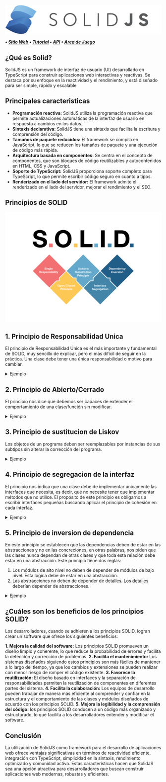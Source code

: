 <img src="./src/images/solid.png " alt="Solid">

***• [Sitio Web ](https://www.solidjs.com/) • [Tutorial](https://www.solidjs.com/tutorial/introduction_basics) • [API](https://www.solidjs.com/docs/latest/api)  • [Area de Juego](https://playground.solidjs.com/)***

## ¿Qué es Solid?

SolidJS es un framework de interfaz de usuario (UI) desarrollado en TypeScript para construir aplicaciones web interactivas y reactivas. Se destaca por su enfoque en la reactividad y el rendimiento, y está diseñado para ser simple, rápido y escalable

## Principales caracteristicas

* **Programación reactiva:** SolidJS utiliza la programación reactiva que permite actualizaciones automáticas de la interfaz de usuario en respuesta a cambios en los datos.
* **Sintaxis declarativa:** SolidJS tiene una sintaxis que facilita la escritura y comprensión del código.
* **Tamaños de paquete reducidos:** El framework se compila en JavaScript, lo que se reducen los tamaños de paquete y una ejecución de código más rápida.
* **Arquitectura basada en componentes:** Se centra en el concepto de componentes, que son bloques de código reutilizables y autocontenidos en HTML, CSS y JavaScript.
* **Soporte de TypeScript:** SolidJS proporciona soporte completo para TypeScript, lo que permite escribir código seguro en cuanto a tipos.
* **Renderizado en el lado del servidor:** El framework admite el renderizado en el lado del servidor, mejorar el rendimiento y el SEO.

## Principios de SOLID  

<img src="./src/images/principios.png" alt="principios solid">

 ## 1. Principio de Responsabilidad Unica

El principio de Responsabilidad Única es el más importante y fundamental de SOLID, muy sencillo de explicar, pero el más difícil de seguir en la práctica.
Una clase debe tener una única responsabilidad o motivo para cambiar.

<details>
<summary>Ejemplo</summary>

```js
  class Auto {
    constructor(marca, modelo) {
      this.marca = marca;
      this.modelo = modelo;
    }

    obtenerMarca() {
      return this.marca;
    }

    obtenerModelo() {
      return this.modelo;
    }

    guardarMarca(marca) {
      this.marca = marca;
    }

    guardarModelo(modelo) {
      this.modelo = modelo;
    }
  }
```

Como se puede observar, le hemos hecho modificaciones a la clase, sin alterar la funcionalidad previa, cumpliendo así con el principio.

</details>

## 2. Principio de Abierto/Cerrado

El principio nos dice que debemos ser capaces de extender el comportamiento de una clase/función sin modificar.

<details>
<summary>Ejemplo</summary>

```js
  class ProductosEnAlacena {
    productos = ["Piña", "Manzanas", "Harina"];

    existeProducto(producto) {
      // indexOf nos devuelve la posición del producto en el array,
      // si la posición es -1 significa que no existe el producto
      return this.productos.indexOf(producto) !== -1;
    }
  }
```

Si quisiéramos a la clase ProductosEnAlacena añadirle la posibilidad de ingresar más productos entonces haríamos lo siguiente:

```js
  class ProductosEnAlacena {
    productos = ["Piña", "Manzanas", "Harina"];

    existeProducto(producto) {
      // indexOf nos devuelve la posición del producto en el array,
      // si la posición es -1 significa que no existe el producto
      return this.productos.indexOf(producto) !== -1;
    }

    agregarProducto(producto) {
      this.productos.push(producto);
    }
  }
```
Como se puede observar, le hemos hecho modificaciones a la clase, sin alterar la funcionalidad previa, cumpliendo así con el principio.

</details>

## 3. Principio de sustitucion de Liskov

Los objetos de un programa deben ser reemplazables por instancias de sus subtipos sin alterar la corrección del programa.

<details>
<summary>Ejemplo</summary>

Si se está usando una clase Rectangulo y luego creas otra clase llamada Cuadrado que extiende de Rectangulo entonces cualquier objeto creado a partir de la clase Rectangulo puede ser cambiado por Cuadrado, obligándonos así a que cualquier clase hija no altere el comportamiento de la clase padre.

Entonces tendríamos un rectángulo:
```js
  class Rectangulo {
    ancho;
    alto;

    establecerAncho(ancho) {
      this.ancho = ancho;
    }

    establecerAlto(alto) {
      this.alto = alto;
    }

    calcularArea() {
      return ancho * alto;
    }
  }
```

Y tenemos una prueba escrita en mocha para comprobar el área:

```js
  describe("Validar área de un rectángulo ", function () {
    it("El área debe ser igual a alto * ancho ", function () {
      const rectangulo = new Rectangulo();
      rectangulo.establecerAncho(8);
      rectangulo.establecerAlto(2);
      const area = rectangulo.calcularArea();
      assert.equal(area, 16);
    });
  });
```

Si ejecutamos la prueba nos encontramos que el área debe ser equivalente a 16, resultado de multiplicar ancho (8) por alto (2).
Ahora creamos una clase Cuadrado que extiende de Rectangulo.

```js
  class Cuadrado extends Rectangulo {
    establecerAncho(ancho) {
      super.establecerAncho(ancho);
      super.establecerAlto(ancho);
    }

    establecerAlto(alto) {
      super.establecerAncho(alto);
      super.establecerAlto(alto);
    }
  }
```
Para validar que no rompimos el funcionamiento del padre, correremos la prueba sobre un objeto creado con la clase Cuadrado. Al correr la prueba nos daremos cuenta que ha fallado, pues ahora un cuadrado escribe el ancho y alto como el mismo valor imposibilitando tener el área de un rectángulo con lados diferentes.
Hasta éste punto te estarás preguntando como solucionarlo, y creo que has de estar pensando en diferentes posibilidades. La primera y más sencilla puede ser abstraer la lógica a una clase superior quedando el código de la siguiente manera:

```js
  class Paralelogramo {
    constructor(ancho, alto) {
      this.establecerAncho(ancho);
      this.establecerAlto(alto);
    }

    establecerAncho(ancho) {
      this.ancho = ancho;
    }

    establecerAlto(alto) {
      this.alto = alto;
    }

    calcularArea() {
      return this.ancho * this.alto;
    }
  }

  class Rectangulo extends Paralelogramo {
    constructor(ancho, alto) {
      super(ancho, alto);
    }
  }

  class Cuadrado extends Paralelogramo {
    constructor(lado) {
      super(lado, lado);
    }
  }
```

</details>

## 4. Principio de segregacion de la interfaz

El principio nos indica que una clase debe de implementar únicamente las interfaces que necesita, es decir, que no necesite tener que implementar métodos que no utilice. El propósito de este principio es obligarnos a escribir interfaces pequeñas buscando aplicar el principio de cohesión en cada interfaz.

<details>
<summary>Ejemplo</summary>

Imaginemos que tenemos un negocio de venta de computadoras de escritorio, sabemos que todas las computadoras deberían de extender de la clase Computadora y tendríamos algo como esto:

```js
  class Computadora {
    marca;
    modelo;

    constructor(marca, modelo) {
      this.marca = marca;
      this.modelo = modelo;
    }

    obtenerMarca() {
      return this.marca;
    }

    obtenerModelo() {
      return this.modelo;
    }

    guardarMarca(marca) {
      this.marca = marca;
    }

    guardarModelo(modelo) {
      this.modelo = modelo;
    }
  }

  class ComputadoraDell extends Computadora {
    ...
  }
```

En nuestro negocio todo va de maravilla y ahora queremos extender un poco más nuestro catalogo de productos, así que decidimos optar por empezar a vender computadoras portátiles. Un atributo útil de una portátil es el tamaño de la pantalla integrada, pero como bien sabemos esto solo esta presente en las portátiles y no computadoras de escritorio (generalizando), al inicio podemos pensar que una implementación podría ser:

```js
  class Computadora {
    ...
    constructor() {
      ...
    }
    ...
    guardarTamanioPantalla(tamanio) {
      this.tamanio = tamanio;
    } 
    obtenerTamanioPantalla() {
      return this.tamanio;
    }
  }
  class PortatilHP extends Computadora {
    ...
  }
```

El problema que tenemos con esta implementación es que no todas las clases, por ejemplo la EscritorioDell, requieren los métodos para leer y escribir el tamaño de la pantalla integrada, entonces deberíamos de pensar en separar ambas lógicas en dos interfaces quedando nuestro código así:

```js
  class Computadora {
    marca;
    modelo;

    constructor(marca, modelo) {
      this.marca = marca;
      this.modelo = modelo;
    }

    obtenerMarca() {
      return this.marca;
    }

    obtenerModelo() {
      return this.modelo;
    }

    guardarMarca(marca) {
      this.marca = marca;
    }

    guardarModelo(modelo) {
      this.modelo = modelo;
    }
  }

  class TamanioPantallaIntegrada {
    tamanio;
    constructor(tamanio) {
      this.tamanio = tamanio;
    }

    guardarTamanioPantalla(tamanio) {
      this.tamanio = tamanio;
    }

    obtenerTamanioPantalla() {
      return this.tamanio;
    }
  }

  class PortatilAsus implements <TamanioPantallaIntegrada, Computadora> {
    ...
  }
```

Todo suena perfecto, pero ¿te has dado cuenta del problema?, y es que JavaScript solo soporta una clase padre, entonces la solución sería aplicar un mixin, este sería el código utilizando un mixin:

```js
  class Computadora {
    marca;
    modelo;

    constructor(marca, modelo) {
      this.marca = marca;
      this.modelo = modelo;
    }

    obtenerMarca() {
      return this.marca;
    }

    obtenerModelo() {
      return this.modelo;
    }

    guardarMarca(marca) {
      this.marca = marca;
    }

    guardarModelo(modelo) {
      this.modelo = modelo;
    }
  }

  const Portatil = (clasePadre) => {
    return (
      class extends clasePadre {
        constructor(marca, modelo){
          super(marca, modelo);
        }

        guardarTamanioPantalla(tamanio) {
          this.tamanio = tamanio;
        }

        obtenerTamanioPantalla() {
          return this.tamanio;
        }

      }
    )
  }

  class PortatilAsus extends Portatil(Computadora) {
    ...
  }
```

</details>

## 5. Principio de inversion de dependencia

En este principio se establecen que las dependencias deben de estar en las abstracciones y no en las concreciones, en otras palabras, nos piden que las clases nunca dependan de otras clases y que toda esta relación debe estar en una abstracción. Este principio tiene dos reglas:

1. Los módulos de alto nivel no deben de depender de módulos de bajo nivel. Esta lógica debe de estar en una abstracción.
2. Las abstracciones no deben de depender de detalles. Los detalles deberían depender de abstracciones.

<details>
<summary>Ejemplo</summary>

```js
  class Correo {
    provider;

    constructor() {
      // Levantar una instancia de google mail, este código es con fin de demostración.
      this.provider = gmail.api.createService();
    }

    enviar(mensaje) {
      this.provider.send(mensaje);
    }
  }

  var correo = new Correo();
  correo.enviar('hola!');
```

En este ejemplo se puede ver que se está rompiendo la regla, puesto que la clase correo depende del proveedor de servicio, ¿qué pasaría si después queremos usar Yahoo y no Gmail?

Para solucionar esto debemos eliminar esa dependencia y añadirla como una abstracción

```js
  class GmailProveedor {
    constructor() {
      // Levantar una instancia de google mail, este código es con fin de demostración.
      this.provider = gmail.api.createService();
    }
    enviar(mensaje) {
      this.provider.sendAsText(mensaje);
    }
  }
  class Correo {
    constructor(proveedor) {
      this.proveedor = proveedor;
    }
    enviar(mensaje) {
      this.proveedor.send(mensaje);
    }
  }
  var gmail = new GmailProveedor();
  var correo = new Correo(gmail);
  correo.enviar('hola!');
```

De esta forma ya no nos importa el proveedor ni la forma en que implementa el envío de correos el proveedor, la clase de Correo solo se ocupa de una única cosa, pedirle al proveedor que envíe un correo.

</details>

## ¿Cuáles son los beneficios de los principios SOLID?

Los desarrolladores, cuando se adhieren a los principios SOLID, logran crear un software que ofrece los siguientes beneficios:

**1. Mejora la calidad del software:** Los principios SOLID promueven un diseño limpio y coherente, lo que reduce la probabilidad de errores y facilita la detección y corrección de problemas.
**2. Facilita el mantenimiento:** Los sistemas diseñados siguiendo estos principios son más fáciles de mantener a lo largo del tiempo, ya que los cambios y extensiones se pueden realizar con menor riesgo de romper el código existente.
**3. Favorece la reutilización:** El diseño basado en interfaces y la separación de responsabilidades permiten la reutilización de componentes en diferentes partes del sistema.
**4. Facilita la colaboración:** Los equipos de desarrollo pueden trabajar de manera más eficiente al comprender y confiar en la estructura y el comportamiento de las clases y módulos diseñados de acuerdo con los principios SOLID.
**5. Mejora la legibilidad y la comprensión del código:** los principios SOLID conducen a un código más organizado y estructurado, lo que facilita a los desarrolladores entender y modificar el software.

## Conclusión

La utilización de SolidJS como framework para el desarrollo de aplicaciones web ofrece ventajas significativas en términos de reactividad eficiente, integración con TypeScript, simplicidad en la sintaxis, rendimiento optimizado y comunidad activa. Estas características hacen que SolidJS sea una opción atractiva para desarrolladores que buscan construir aplicaciones web modernas, robustas y eficientes.
